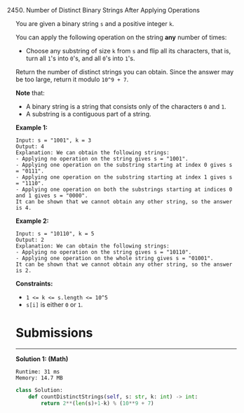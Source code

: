 2450. Number of Distinct Binary Strings After Applying Operations

You are given a binary string `s` and a positive integer `k`.

You can apply the following operation on the string **any** number of times:

* Choose any substring of size `k` from `s` and flip all its characters, that is, turn all `1`'s into `0`'s, and all `0`'s into `1`'s.

Return the number of distinct strings you can obtain. Since the answer may be too large, return it modulo `10^9 + 7`.

**Note** that:

* A binary string is a string that consists only of the characters `0` and `1`.
* A substring is a contiguous part of a string.
 

**Example 1:**
```
Input: s = "1001", k = 3
Output: 4
Explanation: We can obtain the following strings:
- Applying no operation on the string gives s = "1001".
- Applying one operation on the substring starting at index 0 gives s = "0111".
- Applying one operation on the substring starting at index 1 gives s = "1110".
- Applying one operation on both the substrings starting at indices 0 and 1 gives s = "0000".
It can be shown that we cannot obtain any other string, so the answer is 4.
```

**Example 2:**
```
Input: s = "10110", k = 5
Output: 2
Explanation: We can obtain the following strings:
- Applying no operation on the string gives s = "10110".
- Applying one operation on the whole string gives s = "01001".
It can be shown that we cannot obtain any other string, so the answer is 2.
```

**Constraints:**

* `1 <= k <= s.length <= 10^5`
* `s[i]` is either `0` or `1`.

# Submissions
---
**Solution 1: (Math)**
```
Runtime: 31 ms
Memory: 14.7 MB
```
```python
class Solution:
    def countDistinctStrings(self, s: str, k: int) -> int:
        return 2**(len(s)+1-k) % (10**9 + 7)
```
